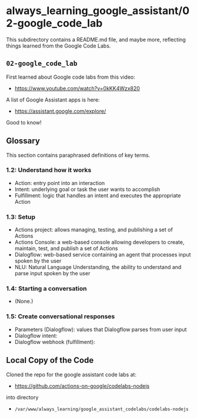 # always_learning_google_assistant/02-google_code_lab

This subdirectory contains a README.md file, and maybe more, reflecting things learned from the Google Code Labs.

## `02-google_code_lab`

First learned about Google code labs from this video:

- https://www.youtube.com/watch?v=0kKK4Wzx820

A list of Google Assistant apps is here:

- https://assistant.google.com/explore/

Good to know!

## Glossary

This section contains paraphrased definitions of key terms.

### 1.2: Understand how it works

- Action: entry point into an interaction
- Intent: underlying goal or task the user wants to accomplish
- Fulfillment: logic that handles an intent and executes the appropriate Action

### 1.3: Setup

- Actions project: allows managing, testing, and publishing a set of Actions
- Actions Console: a web-based console allowing developers to create, maintain, test, and publish a set of Actions
- Dialogflow: web-based service containing an agent that processes input spoken by the user
- NLU: Natural Language Understanding, the ability to understand and parse input spoken by the user

### 1.4: Starting a conversation

- (None.)

### 1.5: Create conversational responses

- Parameters (Dialogflow): values that Dialogflow parses from user input
- Dialogflow intent:
- Dialogflow webhook (fulfillment):

## Local Copy of the Code

Cloned the repo for the google assistant code labs at:

- https://github.com/actions-on-google/codelabs-nodejs

into directory

- `/var/www/always_learning/google_assistant_codelabs/codelabs-nodejs`


